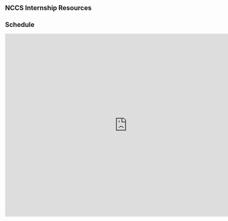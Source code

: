 ## NCCS Internship Resources


## Schedule 



<iframe src="https://calendar.google.com/calendar/embed?src=c87ahec9pcebojqc7taojtbglk%40group.calendar.google.com&ctz=America%2FPhoenix" style="border: 0" width="800" height="600" frameborder="0" scrolling="no"></iframe>



